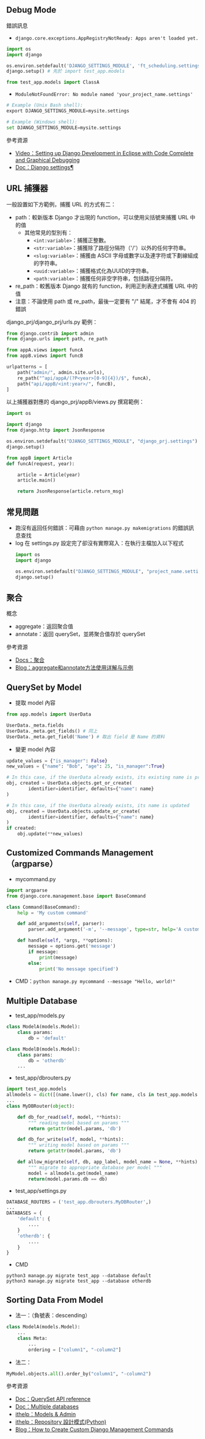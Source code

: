## Debug Mode
錯誤訊息
* `django.core.exceptions.AppRegistryNotReady: Apps aren't loaded yet.`
```python
import os
import django

os.environ.setdefault('DJANGO_SETTINGS_MODULE', 'ft_scheduling.settings')
django.setup() # 先於 import test_app.models

from test_app.models import ClassA
```
* `ModuleNotFoundError: No module named 'your_project_name.settings'`
```python
# Example (Unix Bash shell):
export DJANGO_SETTINGS_MODULE=mysite.settings

# Example (Windows shell):
set DJANGO_SETTINGS_MODULE=mysite.settings
```

參考資源
* [Video：Setting up Django Development in Eclipse with Code Complete and Graphical Debugging](https://vimeo.com/5027645)
* [Doc：Django settings¶](https://django.readthedocs.io/en/stable/topics/settings.html)


## URL 捕獲器
一般設置如下方範例，捕獲 URL 的方式有二：
* path：較新版本 Django 才出現的 function，可以使用尖括號來捕獲 URL 中的值
   * 其他常見的型別有：
      * `<int:variable>`：捕獲正整數。
      * `<str:variable>`：捕獲除了路徑分隔符（'/'）以外的任何字符串。
      * `<slug:variable>`：捕獲由 ASCII 字母或數字以及連字符或下劃線組成的字符串。
      * `<uuid:variable>`：捕獲格式化為UUID的字符串。
      * `<path:variable>`：捕獲任何非空字符串，包括路徑分隔符。
* re_path：較舊版本 Django 就有的 function，利用正則表達式捕獲 URL 中的值
* 注意：不論使用 path 或 re_path，最後一定要有 "/" 結尾，才不會有 404 的錯誤
  
django_prj/django_prj/urls.py 範例：  
```python
from django.contrib import admin
from django.urls import path, re_path

from appA.views import funcA
from appB.views import funcB

urlpatterns = [
    path("admin/", admin.site.urls),
    re_path("^api/appA/(?P<year>[0-9]{4})/$", funcA),
    path("api/appB/<int:year>/", funcB),
]
```
  
以上捕獲器對應的 django_prj/appB/views.py 撰寫範例：  
```python
import os

import django
from django.http import JsonResponse

os.environ.setdefault("DJANGO_SETTINGS_MODULE", "django_prj.settings")
django.setup()

from appB import Article
def funcA(request, year):

    article = Article(year)
    article.main()

    return JsonResponse(article.return_msg)
```

## 常見問題
* 跑沒有返回任何錯誤：可藉由 `python manage.py makemigrations` 的錯誤訊息查找
* log 在 settings.py 設定完了卻沒有實際寫入：在執行主檔加入以下程式  
   ```python
   import os
   import django
   
   os.environ.setdefault("DJANGO_SETTINGS_MODULE", "project_name.settings")
   django.setup()
   ```

## 聚合
概念  
* aggregate：返回聚合值
* annotate：返回 querySet，並將聚合值存於 querySet
  
參考資源
* [Docs：聚合](https://docs.djangoproject.com/zh-hans/4.1/topics/db/aggregation/)
* [Blog：aggregate和annotate方法使用详解与示例](https://zhuanlan.zhihu.com/p/50974992)

## QuerySet by Model
* 提取 model 內容
```python
from app.models import UserData

UserData._meta.fields
UserData._meta.get_fields() # 同上
UserData._meta.get_field('Name') # 取出 field 是 Name 的資料
```
* 變更 model 內容
```python
update_values = {"is_manager": False}
new_values = {"name": "Bob", "age": 25, "is_manager":True}

# In this case, if the UserData already exists, its existing name is preserved
obj, created = UserData.objects.get_or_create(
        identifier=identifier, defaults={"name": name}
)

# In this case, if the UserData already exists, its name is updated
obj, created = UserData.objects.update_or_create(
        identifier=identifier, defaults={"name": name}
)
if created:
    obj.update(**new_values)
```

## Customized Commands Management（argparse）
* mycommand.py
```python
import argparse
from django.core.management.base import BaseCommand

class Command(BaseCommand):
    help = 'My custom command'

    def add_arguments(self, parser):
        parser.add_argument('-m', '--message', type=str, help='A custom message')

    def handle(self, *args, **options):
        message = options.get('message')
        if message:
            print(message)
        else:
            print('No message specified')

```
* CMD：`python manage.py mycommand --message "Hello, world!"`

## Multiple Database
* test_app/models.py
```python
class ModelA(models.Model):
    class params:
        db = 'default'

class ModelB(models.Model):
    class params:
        db = 'otherdb'
    ...
```

* test_app/dbrouters.py
```python
import test_app.models
allmodels = dict([(name.lower(), cls) for name, cls in test_app.models.__dict__.items() if isinstance(cls, type)])
...
class MyDBRouter(object):

    def db_for_read(self, model, **hints):
        """ reading model based on params """
        return getattr(model.params, 'db')

    def db_for_write(self, model, **hints):
        """ writing model based on params """
        return getattr(model.params, 'db')

    def allow_migrate(self, db, app_label, model_name = None, **hints):
        """ migrate to appropriate database per model """
        model = allmodels.get(model_name)
        return(model.params.db == db)
```
* test_app/settings.py
```python
DATABASE_ROUTERS = ('test_app.dbrouters.MyDBRouter',)
...
DATABASES = {
    'default': {
        ....
    }
    'otherdb': {
        ....
    }
}
```
* CMD
```linux
python3 manage.py migrate test_app --database default
python3 manage.py migrate test_app --database otherdb
```

## Sorting Data From Model
* 法一：（負號表：descending）
```python
class ModelA(models.Model):
    ...
    class Meta:
        ...
        ordering = ["column1", "-column2"]
```
* 法二：
```python
MyModel.objects.all().order_by("column1", "-column2")
```

參考資源
* [Doc：QuerySet API reference](https://docs.djangoproject.com/en/dev/ref/models/querysets/#get)
* [Doc：Multiple databases](https://docs.djangoproject.com/en/3.0/topics/db/multi-db/#database-routers)
* [ithelp：Models & Admin](https://ithelp.ithome.com.tw/articles/10201074)
* [ithelp：Repository 設計模式(Python)](https://ithelp.ithome.com.tw/articles/10282153?sc=iThomeR)
* [Blog：How to Create Custom Django Management Commands](https://simpleisbetterthancomplex.com/tutorial/2018/08/27/how-to-create-custom-django-management-commands.html)

